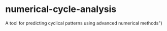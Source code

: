 # numerical-cycle-analysis
A tool for predicting cyclical patterns using advanced numerical methods")
